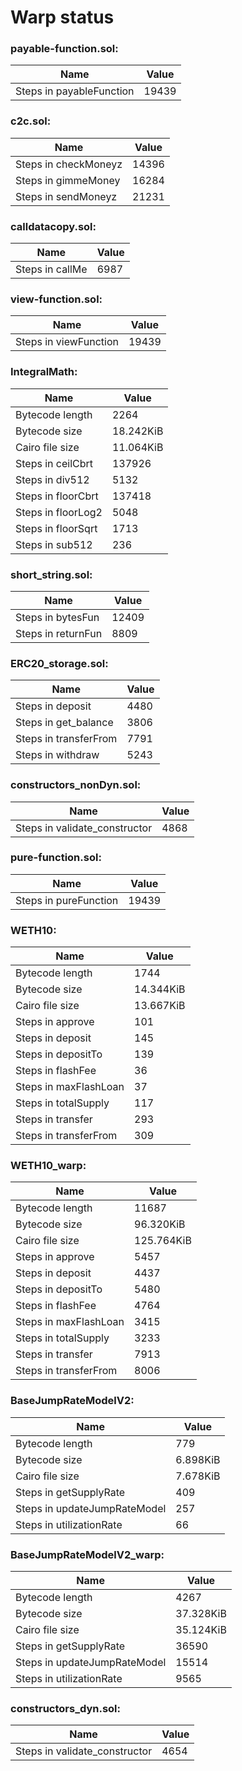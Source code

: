# Warp status
### payable-function.sol:
| Name | Value |
| ----------- | ----------- |
| Steps in payableFunction | 19439 |
### c2c.sol:
| Name | Value |
| ----------- | ----------- |
| Steps in checkMoneyz | 14396 |
| Steps in gimmeMoney | 16284 |
| Steps in sendMoneyz | 21231 |
### calldatacopy.sol:
| Name | Value |
| ----------- | ----------- |
| Steps in callMe | 6987 |
### view-function.sol:
| Name | Value |
| ----------- | ----------- |
| Steps in viewFunction | 19439 |
### IntegralMath:
| Name | Value |
| ----------- | ----------- |
| Bytecode length | 2264 |
| Bytecode size | 18.242KiB |
| Cairo file size | 11.064KiB |
| Steps in ceilCbrt | 137926 |
| Steps in div512 | 5132 |
| Steps in floorCbrt | 137418 |
| Steps in floorLog2 | 5048 |
| Steps in floorSqrt | 1713 |
| Steps in sub512 | 236 |
### short_string.sol:
| Name | Value |
| ----------- | ----------- |
| Steps in bytesFun | 12409 |
| Steps in returnFun | 8809 |
### ERC20_storage.sol:
| Name | Value |
| ----------- | ----------- |
| Steps in deposit | 4480 |
| Steps in get_balance | 3806 |
| Steps in transferFrom | 7791 |
| Steps in withdraw | 5243 |
### constructors_nonDyn.sol:
| Name | Value |
| ----------- | ----------- |
| Steps in validate_constructor | 4868 |
### pure-function.sol:
| Name | Value |
| ----------- | ----------- |
| Steps in pureFunction | 19439 |
### WETH10:
| Name | Value |
| ----------- | ----------- |
| Bytecode length | 1744 |
| Bytecode size | 14.344KiB |
| Cairo file size | 13.667KiB |
| Steps in approve | 101 |
| Steps in deposit | 145 |
| Steps in depositTo | 139 |
| Steps in flashFee | 36 |
| Steps in maxFlashLoan | 37 |
| Steps in totalSupply | 117 |
| Steps in transfer | 293 |
| Steps in transferFrom | 309 |
### WETH10_warp:
| Name | Value |
| ----------- | ----------- |
| Bytecode length | 11687 |
| Bytecode size | 96.320KiB |
| Cairo file size | 125.764KiB |
| Steps in approve | 5457 |
| Steps in deposit | 4437 |
| Steps in depositTo | 5480 |
| Steps in flashFee | 4764 |
| Steps in maxFlashLoan | 3415 |
| Steps in totalSupply | 3233 |
| Steps in transfer | 7913 |
| Steps in transferFrom | 8006 |
### BaseJumpRateModelV2:
| Name | Value |
| ----------- | ----------- |
| Bytecode length | 779 |
| Bytecode size | 6.898KiB |
| Cairo file size | 7.678KiB |
| Steps in getSupplyRate | 409 |
| Steps in updateJumpRateModel | 257 |
| Steps in utilizationRate | 66 |
### BaseJumpRateModelV2_warp:
| Name | Value |
| ----------- | ----------- |
| Bytecode length | 4267 |
| Bytecode size | 37.328KiB |
| Cairo file size | 35.124KiB |
| Steps in getSupplyRate | 36590 |
| Steps in updateJumpRateModel | 15514 |
| Steps in utilizationRate | 9565 |
### constructors_dyn.sol:
| Name | Value |
| ----------- | ----------- |
| Steps in validate_constructor | 4654 |
